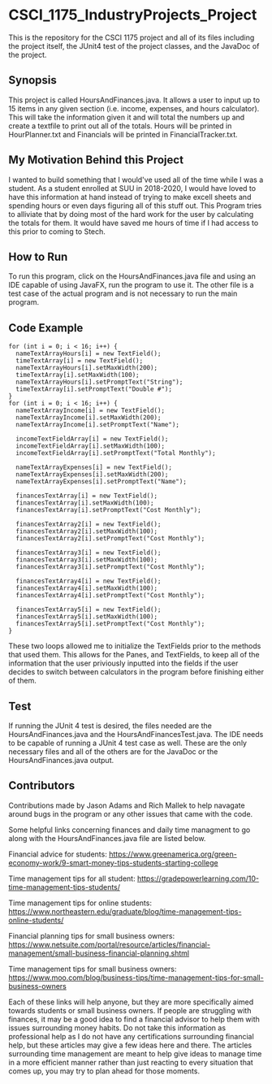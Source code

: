 # CSCI_1175_IndustryProjects_Project

This is the repository for the CSCI 1175 project and all of its files including the project itself, the JUnit4 test of the project classes, and the JavaDoc of the project.

## Synopsis
This project is called HoursAndFinances.java. It allows a user to input up to 15 items in any given section (i.e. income, expenses, and hours calculator). This will take the information given it and will total the numbers up and create a textfile to print out all of the totals. Hours will be printed in HourPlanner.txt and Financials will be printed in FinancialTracker.txt.

## My Motivation Behind this Project
I wanted to build something that I would've used all of the time while I was a student. As a student enrolled at SUU in 2018-2020, I would have loved to have this information at hand instead of trying to make excell sheets and spending hours or even days figuring all of this stuff out. This Program tries to alliviate that by doing most of the hard work for the user by calculating the totals for them. It would have saved me hours of time if I had access to this prior to coming to Stech.

## How to Run
To run this program, click on the HoursAndFinances.java file and using an IDE capable of using JavaFX, run the program to use it. The other file is a test case of the actual program and is not necessary to run the main program.

## Code Example
```
for (int i = 0; i < 16; i++) {
  nameTextArrayHours[i] = new TextField();
  timeTextArray[i] = new TextField();
  nameTextArrayHours[i].setMaxWidth(200);
  timeTextArray[i].setMaxWidth(100);
  nameTextArrayHours[i].setPromptText("String");
  timeTextArray[i].setPromptText("Double #");
}
for (int i = 0; i < 16; i++) {
  nameTextArrayIncome[i] = new TextField();
  nameTextArrayIncome[i].setMaxWidth(200);
  nameTextArrayIncome[i].setPromptText("Name");

  incomeTextFieldArray[i] = new TextField();
  incomeTextFieldArray[i].setMaxWidth(100);
  incomeTextFieldArray[i].setPromptText("Total Monthly");
  
  nameTextArrayExpenses[i] = new TextField();
  nameTextArrayExpenses[i].setMaxWidth(200);
  nameTextArrayExpenses[i].setPromptText("Name");
  
  financesTextArray[i] = new TextField();
  financesTextArray[i].setMaxWidth(100);
  financesTextArray[i].setPromptText("Cost Monthly");
  
  financesTextArray2[i] = new TextField();
  financesTextArray2[i].setMaxWidth(100);
  financesTextArray2[i].setPromptText("Cost Monthly");
  
  financesTextArray3[i] = new TextField();
  financesTextArray3[i].setMaxWidth(100);
  financesTextArray3[i].setPromptText("Cost Monthly");
  
  financesTextArray4[i] = new TextField();
  financesTextArray4[i].setMaxWidth(100);
  financesTextArray4[i].setPromptText("Cost Monthly");
  
  financesTextArray5[i] = new TextField();
  financesTextArray5[i].setMaxWidth(100);
  financesTextArray5[i].setPromptText("Cost Monthly");
}
```
These two loops allowed me to initialize the TextFields prior to the methods that used them. This allows for the Panes, and TextFields, to keep all of the information that the user priviously inputted into the fields if the user decides to switch between calculators in the program before finishing either of them.

## Test
If running the JUnit 4 test is desired, the files needed are the HoursAndFinances.java and the HoursAndFinancesTest.java. The IDE needs to be capable of running a JUnit 4 test case as well. These are the only necessary files and all of the others are for the JavaDoc or the HoursAndFinances.java output.


## Contributors
Contributions made by Jason Adams and Rich Mallek to help navagate around bugs in the program or any other issues that came with the code.

Some helpful links concerning finances and daily time managment to go along with the HoursAndFinances.java file are listed below.

Financial advice for students: https://www.greenamerica.org/green-economy-work/9-smart-money-tips-students-starting-college

Time management tips for all student: https://gradepowerlearning.com/10-time-management-tips-students/

Time management tips for online students: https://www.northeastern.edu/graduate/blog/time-management-tips-online-students/

Financial planning tips for small business owners: https://www.netsuite.com/portal/resource/articles/financial-management/small-business-financial-planning.shtml

Time management tips for small business owners: https://www.moo.com/blog/business-tips/time-management-tips-for-small-business-owners

Each of these links will help anyone, but they are more specifically aimed towards students or small business owners. If people are struggling with finances, it may be a good idea to find a financial advisor to help them with issues surrounding money habits. Do not take this information as professional help as I do not have any certifications surrounding financial help, but these articles may give a few ideas here and there. The articles surrounding time management are meant to help give ideas to manage time in a more efficient manner rather than just reacting to every situation that comes up, you may try to plan ahead for those moments.

